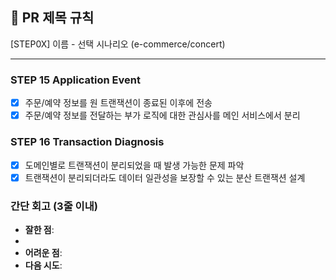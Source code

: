 ## :pushpin: PR 제목 규칙
[STEP0X] 이름 - 선택 시나리오 (e-commerce/concert)

---
### STEP 15 Application Event
- [x] 주문/예약 정보를 원 트랜잭션이 종료된 이후에 전송
- [x] 주문/예약 정보를 전달하는 부가 로직에 대한 관심사를 메인 서비스에서 분리

### STEP 16 Transaction Diagnosis
- [x] 도메인별로 트랜잭션이 분리되었을 때 발생 가능한 문제 파악
- [x] 트랜잭션이 분리되더라도 데이터 일관성을 보장할 수 있는 분산 트랜잭션 설계

### **간단 회고** (3줄 이내)
- **잘한 점**:
 - 
- **어려운 점**:
- **다음 시도**: